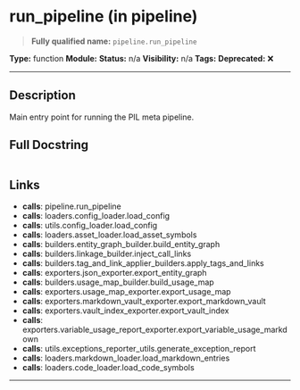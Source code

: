 # run_pipeline (in pipeline)
> **Fully qualified name:** `pipeline.run_pipeline`

**Type:** function
**Module:** 
**Status:** n/a
**Visibility:** n/a
**Tags:** 
**Deprecated:** ❌

---

## Description
Main entry point for running the PIL meta pipeline.

## Full Docstring
```

```

## Links
- **calls**: pipeline.run_pipeline
- **calls**: loaders.config_loader.load_config
- **calls**: utils.config_loader.load_config
- **calls**: loaders.asset_loader.load_asset_symbols
- **calls**: builders.entity_graph_builder.build_entity_graph
- **calls**: builders.linkage_builder.inject_call_links
- **calls**: builders.tag_and_link_applier_builders.apply_tags_and_links
- **calls**: exporters.json_exporter.export_entity_graph
- **calls**: builders.usage_map_builder.build_usage_map
- **calls**: exporters.usage_map_exporter.export_usage_map
- **calls**: exporters.markdown_vault_exporter.export_markdown_vault
- **calls**: exporters.vault_index_exporter.export_vault_index
- **calls**: exporters.variable_usage_report_exporter.export_variable_usage_markdown
- **calls**: utils.exceptions_reporter_utils.generate_exception_report
- **calls**: loaders.markdown_loader.load_markdown_entries
- **calls**: loaders.code_loader.load_code_symbols


---
